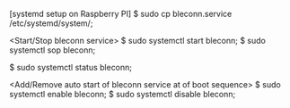 [systemd setup on Raspberry PI]
<Move config file to sysstemd directory>
$ sudo cp bleconn.service /etc/systemd/system/;

<Start/Stop bleconn service>
$ sudo systemctl start bleconn;
$ sudo systemctl sop bleconn;

<Check bleconn service status>
$ sudo systemctl status bleconn;

<Add/Remove auto start of bleconn service at of boot sequence>
$ sudo systemctl enable bleconn;
$ sudo systemctl disable bleconn;


